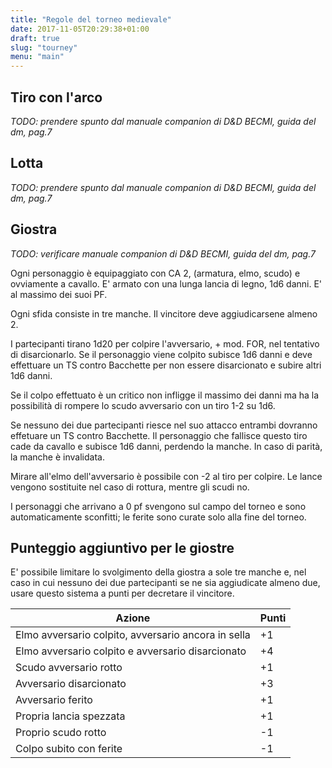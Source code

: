 ```yaml
---
title: "Regole del torneo medievale"
date: 2017-11-05T20:29:38+01:00
draft: true
slug: "tourney"
menu: "main"
---
```


## Tiro con l'arco

*TODO: prendere spunto dal manuale companion di D&D BECMI, guida del dm, pag.7*

## Lotta

*TODO: prendere spunto dal manuale companion di D&D BECMI, guida del dm, pag.7*

## Giostra

*TODO: verificare manuale companion di D&D BECMI, guida del dm, pag.7*

Ogni personaggio è equipaggiato con CA 2, (armatura, elmo, scudo) e ovviamente a cavallo. E' armato con una lunga lancia di legno, 1d6 danni. E' al massimo dei suoi PF.

Ogni sfida consiste in tre manche. Il vincitore deve aggiudicarsene almeno 2.

I partecipanti tirano 1d20 per colpire l'avversario, + mod. FOR, nel tentativo di disarcionarlo. Se il personaggio viene colpito subisce 1d6 danni e deve effettuare un TS contro Bacchette per non essere disarcionato e subire altri 1d6 danni.

Se il colpo effettuato è un critico non infligge il massimo dei danni ma ha la possibilità di rompere lo scudo avversario con un tiro 1-2 su 1d6.

Se nessuno dei due partecipanti riesce nel suo attacco entrambi dovranno effetuare un TS contro Bacchette. Il personaggio che fallisce questo tiro cade da cavallo e subisce 1d6 danni, perdendo la manche. In caso di parità, la manche è invalidata.

Mirare all'elmo dell'avversario è possibile con -2 al tiro per colpire. Le lance vengono sostituite nel caso di rottura, mentre gli scudi no.

I personaggi che arrivano a 0 pf svengono sul campo del torneo e sono automaticamente sconfitti; le ferite sono curate solo alla fine del torneo.

## Punteggio aggiuntivo per le giostre

E' possibile limitare lo svolgimento della giostra a sole tre manche e, nel caso in cui nessuno dei due partecipanti se ne sia aggiudicate almeno due, usare questo sistema a punti per decretare il vincitore.

| Azione                                              | Punti
|-----------------------------------------------------|----|
| Elmo avversario colpito, avversario ancora in sella | +1 |
| Elmo avversario colpito e avversario disarcionato   | +4 |
| Scudo avversario rotto                              | +1 |
| Avversario disarcionato                             | +3 |
| Avversario ferito                                   | +1 |
| Propria lancia spezzata                             | +1 |
| Proprio scudo rotto                                 | -1 |
| Colpo subito con ferite                             | -1 |